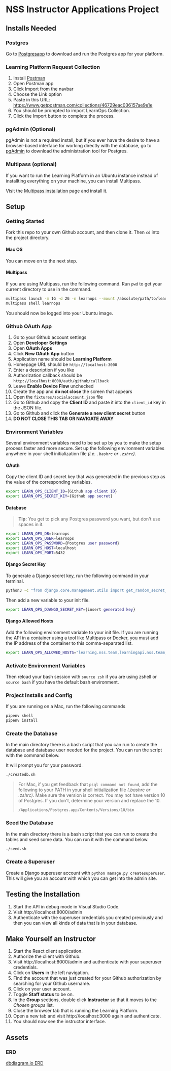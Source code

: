 # NSS Instructor Applications Project

## Installs Needed

### Postgres

Go to [Postgresapp](https://postgresapp.com/) to download and run the Postgres app for your platform.

### Learning Platform Request Collection

1. Install [Postman](https://www.postman.com/downloads/)
1. Open Postman app
1. Click Import from the navbar
1. Choose the Link option
1. Paste in this URL: https://www.getpostman.com/collections/46729eac036157ae9e1e
1. You should be prompted to import LearnOps Collection.
1. Click the Import button to complete the process.

### pgAdmin (Optional)

pgAdmin is not a required install, but if you ever have the desire to have a browser-based interface for working directly with the database, go to [pgAdmin](https://www.pgadmin.org/download/) to download the administration tool for Postgres.

### Multipass (optional)

If you want to run the Learning Platform in an Ubuntu instance instead of installting everything on your machine, you can install Multipass.

Visit the [Multipass installation](https://multipass.run/install) page and install it.

## Setup

### Getting Started

Fork this repo to your own Github account, and then clone it. Then `cd` into the project directory.

#### Mac OS

You can move on to the next step.

#### Multipass

If you are using Multipass, run the following command. Run `pwd` to get your current directory to use in the command.

```sh
multipass launch -m 1G -d 2G -n learnops --mount /absolute/path/to/learn-ops-api:/mnt/learnops
multipass shell learnops
```

You should now be logged into your Ubuntu image.


### Github OAuth App

1. Go to your Github account settings
2. Open **Developer Settings**
3. Open **OAuth Apps**
4. Click **New OAuth App** button
5. Application name should be **Learning Platform**
6. Homepage URL should be `http://localhost:3000`
7. Enter a description if you like
8. Authorization callback should be `http://localhost:8000/auth/github/callback`
9. Leave **Enable Device Flow** unchecked
10. Create the app and **do not close** the screen that appears
11. Open the `fixtures/socialaccount.json` file
12. Go to Github and copy the **Client ID** and paste it into the `client_id` key in the JSON file.
13. Go to Github and click the **Generate a new client secret** button
14. **DO NOT CLOSE THIS TAB OR NAVIGATE AWAY**

### Environment Variables

Several environment variables need to be set up by you to make the setup process faster and more secure. Set up the following environment variables anywhere in your shell initialization file _(i.e. `.bashrc` or `.zshrc`)_.

#### OAuth

Copy the client ID and secret key that was generated in the previous step as the value of the corresponding variables.

```sh
export LEARN_OPS_CLIENT_ID={Github app client ID}
export LEARN_OPS_SECRET_KEY={Github app secret}
```

#### Database

> **Tip:** You get to pick any Postgres password you want, but don't use spaces in it.

```sh
export LEARN_OPS_DB=learnops
export LEARN_OPS_USER=learnops
export LEARN_OPS_PASSWORD={Postgres user password}
export LEARN_OPS_HOST=localhost
export LEARN_OPS_PORT=5432
```

#### Django Secret Key

To generate a Django secret key, run the following command in your terminal.

```sh
python3 -c "from django.core.management.utils import get_random_secret_key; print(get_random_secret_key())"
```

Then add a new variable to your init file.

```sh
export LEARN_OPS_DJANGO_SECRET_KEY={insert generated key}
```

#### Django Allowed Hosts

Add the following environment variable to your init file. If you are running the API in a container using a tool like Multipass or Docker, you must add the IP address of the container to this comma-separated list.

```sh
export LEARN_OPS_ALLOWED_HOSTS="learning.nss.team,learningapi.nss.team,127.0.0.1,localhost"
```

### Activate Environment Variables

Then reload your bash session with `source zsh` if you are using zshell or `source bash` if you have the default bash environment.

### Project Installs and Config

If you are running on a Mac, run the following commands

```sh
pipenv shell
pipenv install
```



### Create the Database

In the main directory there is a bash script that you can run to create the database and database user needed for the project. You can run the script with the command below.

It will prompt you for your password.

```sh
./createdb.sh
```

> For Mac, if you get feedback that `psql command not found`, add the following to your PATH in your shell initialization file _(.bashrc or .zshrc)_. Make sure the version is correct. You may not have version 10 of Postgres. If you don't, determine your version and replace the 10.
>
>    ```
>    /Applications/Postgres.app/Contents/Versions/10/bin
>    ```


### Seed the Database

In the main directory there is a bash script that you can run to create the tables and seed some data. You can run it with the command below.

```sh
./seed.sh
```


### Create a Superuser

Create a Django superuser account with `python manage.py createsuperuser`. This will give you an account with which you can get into the admin site.

## Testing the Installation

1. Start the API in debug mode in Visual Studio Code.
1. Visit http://localhost:8000/admin
1. Authenticate with the superuser credentials you created previously and then you can view all kinds of data that is in your database.

## Make Yourself an Instructor

1. Start the React client application.
1. Authorize the client with Github.
1. Visit http://localhost:8000/admin and authenticate with your superuser credentials.
2. Click on **Users** in the left navigation.
3. Find the account that was just created for your Github authorization by searching for your Github username.
4. Click on your user account.
5. Toggle **Staff status** to be on.
6. In the **Group** sections, double click **Instructor** so that it moves to the _Chosen groups_ list.
7. Close the browser tab that is running the Learning Platform.
8. Open a new tab and visit http://localhost:3000 again and authenticate.
9. You should now see the instructor interface.



## Assets

### ERD

[dbdiagram.io ERD](https://dbdiagram.io/d/6005cc1080d742080a36d6d8)

